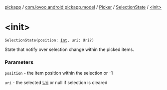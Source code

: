 [pickapp](../../../index.md) / [com.lovoo.android.pickapp.model](../../index.md) / [Picker](../index.md) / [SelectionState](index.md) / [&lt;init&gt;](./-init-.md)

# &lt;init&gt;

`SelectionState(position: `[`Int`](https://kotlinlang.org/api/latest/jvm/stdlib/kotlin/-int/index.html)`, uri: Uri?)`

State that notify over selection change within the picked items.

### Parameters

`position` - the item position within the selection or -1

`uri` - the selected [Uri](#) or null if selection is cleared